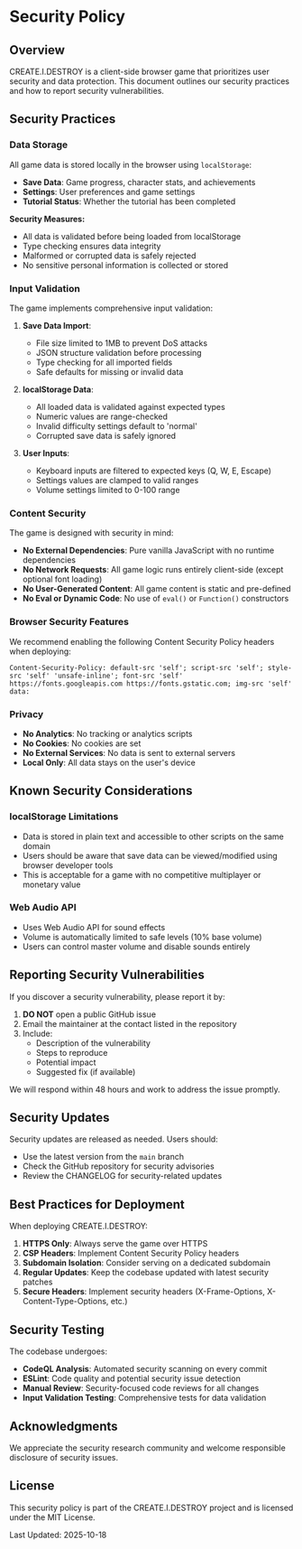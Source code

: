 # Security Policy

## Overview

CREATE.I.DESTROY is a client-side browser game that prioritizes user security and data protection. This document outlines our security practices and how to report security vulnerabilities.

## Security Practices

### Data Storage

All game data is stored locally in the browser using `localStorage`:

- **Save Data**: Game progress, character stats, and achievements
- **Settings**: User preferences and game settings
- **Tutorial Status**: Whether the tutorial has been completed

**Security Measures:**
- All data is validated before being loaded from localStorage
- Type checking ensures data integrity
- Malformed or corrupted data is safely rejected
- No sensitive personal information is collected or stored

### Input Validation

The game implements comprehensive input validation:

1. **Save Data Import**:
   - File size limited to 1MB to prevent DoS attacks
   - JSON structure validation before processing
   - Type checking for all imported fields
   - Safe defaults for missing or invalid data

2. **localStorage Data**:
   - All loaded data is validated against expected types
   - Numeric values are range-checked
   - Invalid difficulty settings default to 'normal'
   - Corrupted save data is safely ignored

3. **User Inputs**:
   - Keyboard inputs are filtered to expected keys (Q, W, E, Escape)
   - Settings values are clamped to valid ranges
   - Volume settings limited to 0-100 range

### Content Security

The game is designed with security in mind:

- **No External Dependencies**: Pure vanilla JavaScript with no runtime dependencies
- **No Network Requests**: All game logic runs entirely client-side (except optional font loading)
- **No User-Generated Content**: All game content is static and pre-defined
- **No Eval or Dynamic Code**: No use of `eval()` or `Function()` constructors

### Browser Security Features

We recommend enabling the following Content Security Policy headers when deploying:

```
Content-Security-Policy: default-src 'self'; script-src 'self'; style-src 'self' 'unsafe-inline'; font-src 'self' https://fonts.googleapis.com https://fonts.gstatic.com; img-src 'self' data:
```

### Privacy

- **No Analytics**: No tracking or analytics scripts
- **No Cookies**: No cookies are set
- **No External Services**: No data is sent to external servers
- **Local Only**: All data stays on the user's device

## Known Security Considerations

### localStorage Limitations

- Data is stored in plain text and accessible to other scripts on the same domain
- Users should be aware that save data can be viewed/modified using browser developer tools
- This is acceptable for a game with no competitive multiplayer or monetary value

### Web Audio API

- Uses Web Audio API for sound effects
- Volume is automatically limited to safe levels (10% base volume)
- Users can control master volume and disable sounds entirely

## Reporting Security Vulnerabilities

If you discover a security vulnerability, please report it by:

1. **DO NOT** open a public GitHub issue
2. Email the maintainer at the contact listed in the repository
3. Include:
   - Description of the vulnerability
   - Steps to reproduce
   - Potential impact
   - Suggested fix (if available)

We will respond within 48 hours and work to address the issue promptly.

## Security Updates

Security updates are released as needed. Users should:

- Use the latest version from the `main` branch
- Check the GitHub repository for security advisories
- Review the CHANGELOG for security-related updates

## Best Practices for Deployment

When deploying CREATE.I.DESTROY:

1. **HTTPS Only**: Always serve the game over HTTPS
2. **CSP Headers**: Implement Content Security Policy headers
3. **Subdomain Isolation**: Consider serving on a dedicated subdomain
4. **Regular Updates**: Keep the codebase updated with latest security patches
5. **Secure Headers**: Implement security headers (X-Frame-Options, X-Content-Type-Options, etc.)

## Security Testing

The codebase undergoes:

- **CodeQL Analysis**: Automated security scanning on every commit
- **ESLint**: Code quality and potential security issue detection
- **Manual Review**: Security-focused code reviews for all changes
- **Input Validation Testing**: Comprehensive tests for data validation

## Acknowledgments

We appreciate the security research community and welcome responsible disclosure of security issues.

## License

This security policy is part of the CREATE.I.DESTROY project and is licensed under the MIT License.

Last Updated: 2025-10-18
